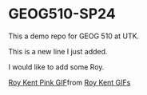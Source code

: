 # GEOG510-SP24

This a demo repo for GEOG 510 at UTK. 

This is a new line I just added. 

I would like to add some Roy.

<div class="tenor-gif-embed" data-postid="4202260891022355770" data-share-method="host" data-aspect-ratio="1.33155" data-width="100%"><a href="https://tenor.com/view/roy-kent-pink-dressing-gown-robe-salute-gif-4202260891022355770">Roy Kent Pink GIF</a>from <a href="https://tenor.com/search/roy+kent-gifs">Roy Kent GIFs</a></div> <script type="text/javascript" async src="https://tenor.com/embed.js"></script>
